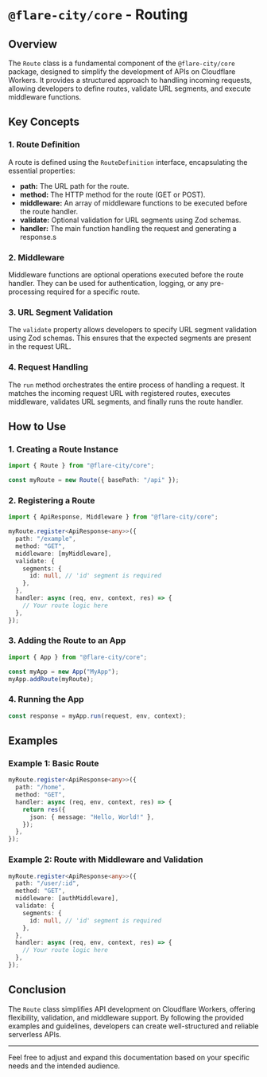 # `@flare-city/core` - Routing

## Overview

The `Route` class is a fundamental component of the `@flare-city/core` package, designed to simplify the development of APIs on Cloudflare Workers. It provides a structured approach to handling incoming requests, allowing developers to define routes, validate URL segments, and execute middleware functions.

## Key Concepts

### 1. Route Definition

A route is defined using the `RouteDefinition` interface, encapsulating the essential properties:

- **path:** The URL path for the route.
- **method:** The HTTP method for the route (GET or POST).
- **middleware:** An array of middleware functions to be executed before the route handler.
- **validate:** Optional validation for URL segments using Zod schemas.
- **handler:** The main function handling the request and generating a response.s

### 2. Middleware

Middleware functions are optional operations executed before the route handler. They can be used for authentication, logging, or any pre-processing required for a specific route.

### 3. URL Segment Validation

The `validate` property allows developers to specify URL segment validation using Zod schemas. This ensures that the expected segments are present in the request URL.

### 4. Request Handling

The `run` method orchestrates the entire process of handling a request. It matches the incoming request URL with registered routes, executes middleware, validates URL segments, and finally runs the route handler.

## How to Use

### 1. Creating a Route Instance

```typescript
import { Route } from "@flare-city/core";

const myRoute = new Route({ basePath: "/api" });
```

### 2. Registering a Route

```typescript
import { ApiResponse, Middleware } from "@flare-city/core";

myRoute.register<ApiResponse<any>>({
  path: "/example",
  method: "GET",
  middleware: [myMiddleware],
  validate: {
    segments: {
      id: null, // 'id' segment is required
    },
  },
  handler: async (req, env, context, res) => {
    // Your route logic here
  },
});
```

### 3. Adding the Route to an App

```typescript
import { App } from "@flare-city/core";

const myApp = new App("MyApp");
myApp.addRoute(myRoute);
```

### 4. Running the App

```typescript
const response = myApp.run(request, env, context);
```

## Examples

### Example 1: Basic Route

```typescript
myRoute.register<ApiResponse<any>>({
  path: "/home",
  method: "GET",
  handler: async (req, env, context, res) => {
    return res({
      json: { message: "Hello, World!" },
    });
  },
});
```

### Example 2: Route with Middleware and Validation

```typescript
myRoute.register<ApiResponse<any>>({
  path: "/user/:id",
  method: "GET",
  middleware: [authMiddleware],
  validate: {
    segments: {
      id: null, // 'id' segment is required
    },
  },
  handler: async (req, env, context, res) => {
    // Your route logic here
  },
});
```

## Conclusion

The `Route` class simplifies API development on Cloudflare Workers, offering flexibility, validation, and middleware support. By following the provided examples and guidelines, developers can create well-structured and reliable serverless APIs.

---

Feel free to adjust and expand this documentation based on your specific needs and the intended audience.
